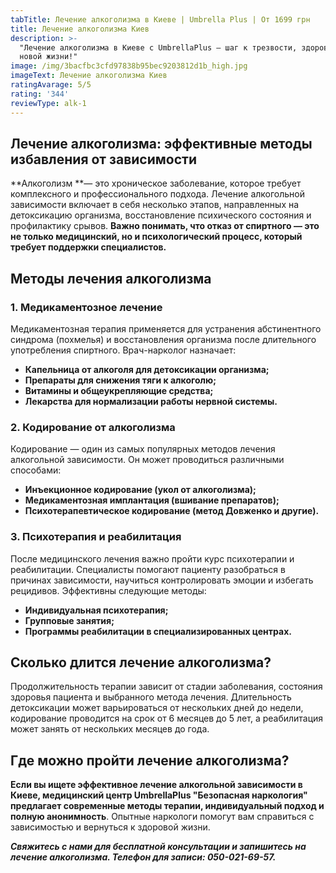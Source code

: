 ```yaml
---
tabTitle: Лечение алкоголизма в Киеве | Umbrella Plus | От 1699 грн
title: Лечение алкоголизма Киев
description: >-
  "Лечение алкоголизма в Киеве с UmbrellaPlus — шаг к трезвости, здоровью и
  новой жизни!"
image: /img/3bacfbc3cfd97838b95bec9203812d1b_high.jpg
imageText: Лечение алкоголизма Киев
ratingAvarage: 5/5
rating: '344'
reviewType: alk-1
---
```


## Лечение алкоголизма: эффективные методы избавления от зависимости

**Алкоголизм **— это хроническое заболевание, которое требует комплексного и профессионального подхода. Лечение алкогольной зависимости включает в себя несколько этапов, направленных на детоксикацию организма, восстановление психического состояния и профилактику срывов. **Важно понимать, что отказ от спиртного — это не только медицинский, но и психологический процесс, который требует поддержки специалистов.**

## Методы лечения алкоголизма

### 1. Медикаментозное лечение

Медикаментозная терапия применяется для устранения абстинентного синдрома (похмелья) и восстановления организма после длительного употребления спиртного. Врач-нарколог назначает:

* **Капельница от алкоголя для детоксикации организма;**
* **Препараты для снижения тяги к алкоголю;**
* **Витамины и общеукрепляющие средства;**
* **Лекарства для нормализации работы нервной системы.**

### 2. Кодирование от алкоголизма

Кодирование — один из самых популярных методов лечения алкогольной зависимости. Он может проводиться различными способами:

* **Инъекционное кодирование (укол от алкоголизма);**
* **Медикаментозная имплантация (вшивание препаратов);**
* **Психотерапевтическое кодирование (метод Довженко и другие).**

### 3. Психотерапия и реабилитация

После медицинского лечения важно пройти курс психотерапии и реабилитации. Специалисты помогают пациенту разобраться в причинах зависимости, научиться контролировать эмоции и избегать рецидивов. Эффективны следующие методы:

* **Индивидуальная психотерапия;**
* **Групповые занятия;**
* **Программы реабилитации в специализированных центрах.**

## Сколько длится лечение алкоголизма?

Продолжительность терапии зависит от стадии заболевания, состояния здоровья пациента и выбранного метода лечения. Длительность детоксикации может варьироваться от нескольких дней до недели, кодирование проводится на срок от 6 месяцев до 5 лет, а реабилитация может занять от нескольких месяцев до года.

## Где можно пройти лечение алкоголизма?

**Если вы ищете эффективное лечение алкогольной зависимости в Киеве, медицинский центр UmbrellaPlus "Безопасная наркология" предлагает современные методы терапии, индивидуальный подход и полную анонимность**. Опытные наркологи помогут вам справиться с зависимостью и вернуться к здоровой жизни.

***Свяжитесь с нами для бесплатной консультации и запишитесь на лечение алкоголизма. Телефон для записи: 050-021-69-57.***
